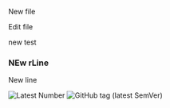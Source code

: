 New file

Edit file


new test 


### NEw rLine

New line


![Latest Number](https://img.shields.io/endpoint?url=https://raw.githubusercontent.com/rohitgxrgklt/test-repo-1/refs/heads/main/numbers.json&style=for-the-badge)
![GitHub tag (latest SemVer)](https://img.shields.io/github/v/tag/{owner}/{repo})

